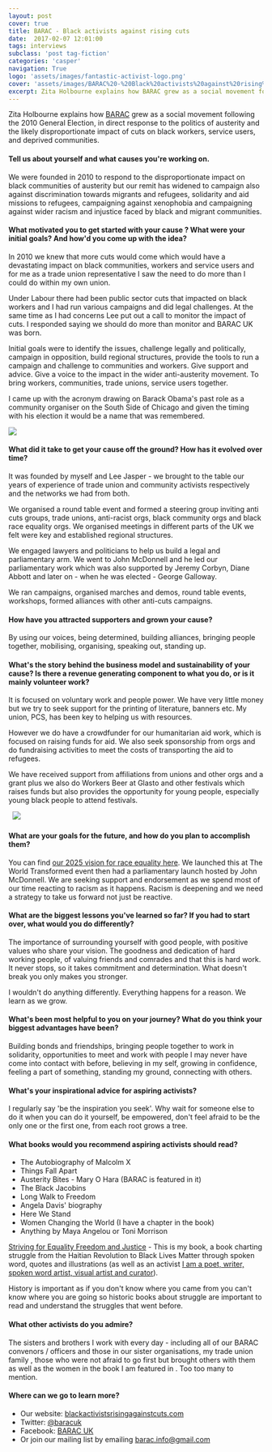 ```yaml
---
layout: post
cover: true
title: BARAC - Black activists against rising cuts
date:  2017-02-07 12:01:00
tags: interviews
subclass: 'post tag-fiction'
categories: 'casper'
navigation: True
logo: 'assets/images/fantastic-activist-logo.png'
cover: 'assets/images/BARAC%20-%20Black%20activists%20against%20rising%20cuts.jpeg'
excerpt: Zita Holbourne explains how BARAC grew as a social movement following the 2010 General Election
---
```


<p>Zita Holbourne explains how <a href="http://blackactivistsrisingagainstcuts.blogspot.co.uk/">BARAC</a> grew as a social movement following the 2010 General Election, in direct response to the  politics of austerity and the likely disproportionate impact of cuts on black workers, service users, and deprived communities.</p>

<h4>Tell us about yourself and what causes you're working on.</h4>

<p>We were founded in 2010 to respond to the disproportionate impact on black communities of austerity but our remit has widened to campaign also against discrimination towards migrants and refugees, solidarity and aid missions to refugees, campaigning against xenophobia and campaigning against wider racism and injustice faced by black and migrant communities.</p>   
<h4>What motivated you to get started with your cause ? What were your initial goals? And how'd you come up with the idea?</h4>

<p>In 2010 we knew that more cuts would come which would have a devastating impact on black communities, workers and service users and for me as a trade union representative I saw the need to do more than I could do within my own union.</p> 

<p>Under Labour there had been public sector cuts that impacted on black workers and I had run various campaigns and did legal challenges.  At the same time as I had concerns Lee put out a call to monitor the impact of cuts.  I responded saying we should do more than monitor and BARAC UK was born.   

<p>Initial goals were to identify the issues, challenge legally and politically, campaign in opposition, build regional structures, provide the tools to run a campaign and challenge to communities and workers. Give support and advice. Give a voice to the impact in the wider anti-austerity movement. To bring workers, communities, trade unions, service users together.</p>   

<p>I came up with the acronym drawing on Barack Obama's past role as a community organiser on the South Side of Chicago and given the timing with his election it would be a name that was remembered.</p>   

<img src="http://1.bp.blogspot.com/-dYTDzqkCRaU/UGCoWJvdkOI/AAAAAAAAAKE/rCHkHEGRw4Y/w1200-h630-p-nu/Zita+Holbourne+2.JPG">

<h4>What did it take to get your cause off the ground? How has it evolved over time?</h4>

<p>It was founded by myself and Lee Jasper - we brought to the table our years of experience of trade union and community activists respectively and the networks we had from both. </p>

<p>We organised a round table event and formed a steering group inviting anti cuts groups, trade unions, anti-racist orgs, black community orgs and black race equality orgs.  We organised meetings in different parts of the UK we felt were key and established regional structures.</p>

<p>We engaged lawyers and politicians to help us build a legal and parliamentary arm. We went to John McDonnell and he led our parliamentary work which was also supported by Jeremy Corbyn, Diane Abbott and later on - when he was elected - George Galloway.</p>  

<p>We ran campaigns, organised marches and demos, round table events, workshops, formed alliances with other anti-cuts campaigns.</p>

<h4>How have you attracted supporters and grown your cause?</h4>

<p>By using our voices, being determined, building alliances, bringing people together, mobilising, organising, speaking out, standing up.</p> 

<h4>What's the story behind the business model and sustainability of your cause? Is there a revenue generating component to what you do, or is it mainly volunteer work?</h4>

<p>It is focused on voluntary work and people power. We have very little money but we try to seek support for the printing of literature, banners etc. My union, PCS, has been key to helping us with resources.</p>

<p>However we do have a crowdfunder for our humanitarian aid work, which is focused on raising funds for aid. We also seek sponsorship from orgs and do fundraising activities to meet the costs of transporting the aid to refugees.</p>

<p>We have received support from affiliations from unions and other orgs and a grant plus we also do Workers Beer at Glasto and other festivals which raises funds but also provides the opportunity for young people, especially young black people to attend festivals.</p> 
&nbsp;

<img src="http://3.bp.blogspot.com/-Q4qvXulUDL0/VZB8hvan3WI/AAAAAAAAAWc/ovuLXi6PFiI/s1600/zitadearwhite3.jpg">

<h4>What are your goals for the future, and how do you plan to accomplish them?</h4>

<p>You can find <a href="http://blackactivistsrisingagainstcuts.blogspot.co.uk/2017/01/2025-vision-for-race-equality-barac-uk.html">our 2025 vision for race equality here</a>. We launched this at The World Transformed event then had a parliamentary launch hosted by John McDonnell. We are seeking support and endorsement as we spend most of our time reacting to racism as it happens. Racism is deepening and we need a strategy to take us forward not just be reactive.</p>

<h4>What are the biggest lessons you've learned so far? If you had to start over, what would you do differently?</h4>

<p>The importance of surrounding yourself with good people, with positive values who share your vision. The goodness and dedication of hard working people, of valuing friends and comrades and that this is hard work. It never stops, so it takes commitment and determination. What doesn't break you only makes you stronger. </p>

<p>I wouldn't do anything differently. Everything happens for a reason. We learn as we grow.</p>  

<h4>What's been most helpful to you on your journey? What do you think your biggest advantages have been?</h4>

<p>Building bonds and friendships, bringing people together to work in solidarity, opportunities to meet and work with people I may never have come into contact with before, believing in my self, growing in confidence, feeling a part of something, standing my ground, connecting with others.</p>  

<h4>What's your inspirational advice for aspiring activists?</h4>

<p>I regularly say 'be the inspiration you seek'. Why wait for someone else to do it when you can do it yourself, be empowered, don't feel afraid to be the only one or the first one, from each root grows a tree.</p> 

<h4>What books would you recommend aspiring activists should read?</h4>

<ul>
<li>The Autobiography of Malcolm X</li>
<li>Things Fall Apart</li>
<li>Austerity Bites - Mary O Hara (BARAC is featured in it)</li>
<li>The Black Jacobins</li>
<li>Long Walk to Freedom</li>
<li>Angela Davis' biography</li>
<li>Here We Stand</li>
<li>Women Changing the World (I have a chapter in the book)</li>
<li>Anything by Maya Angelou or Toni Morrison</li>
</ul>

<p><a href="http://www.hansibpublications.com/STRIVING-FOR-EQUALITY-FREEDOM-AND-JUSTICE-Embracing-Roots-Culture-and-Identity">Striving for Equality Freedom and Justice</a> - This is my book,  a book charting struggle from the Haitian Revolution to Black Lives Matter through spoken word, quotes and illustrations (as well as an activist <a href="http://www.zitaholbourne.com">I am a poet, writer, spoken word artist, visual artist and curator</a>).</p>

<p>History is important as if you don't know where you came from you can't know where you are going so historic books about struggle are important to read and understand the struggles that went before.</p>

<h4>What other activists do you admire?</h4>

<p>The sisters and brothers I work with every day  - including all of our BARAC convenors / officers and those in our sister organisations, my trade union family , those who were not afraid to go first but brought others with them as well as the women in the book I am featured in . Too too many to mention. </p>

<h4>Where can we go to learn more?</h4>

<ul>
<li>Our website: <a href="http://www.blackactivistsrisingagainstcuts.blogspot.com">blackactivistsrisingagainstcuts.com</a></li>
<li>Twitter: <a href="http://twitter.com/baracuk">@baracuk</a></li>
<li>Facebook: <a href="https://www.facebook.com/blackactivistsrisingagainstcuts/">BARAC UK</a></li>
<li>Or join our mailing list by emailing <a href="mailto:barac.info@gmail.com">barac.info@gmail.com</a></li>
</ul>
&nbsp;

